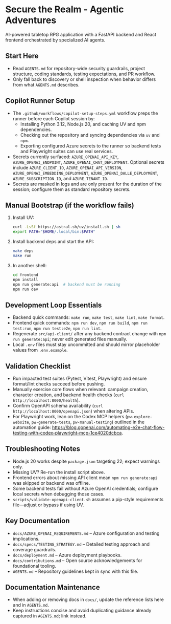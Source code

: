 # Secure the Realm - Agentic Adventures

AI-powered tabletop RPG application with a FastAPI backend and React frontend orchestrated by specialized AI agents.

## Start Here
- Read `AGENTS.md` for repository-wide security guardrails, project structure, coding standards, testing expectations, and PR workflow.
- Only fall back to discovery or shell inspection when behavior differs from what `AGENTS.md` describes.

## Copilot Runner Setup
- The `.github/workflows/copilot-setup-steps.yml` workflow preps the runner before each Copilot session by:
  - Installing Python 3.12, Node.js 20, and caching UV and npm dependencies.
  - Checking out the repository and syncing dependencies via `uv` and `npm`.
  - Exporting configured Azure secrets to the runner so backend tests and Playwright suites can use real services.
- Secrets currently surfaced: `AZURE_OPENAI_API_KEY`, `AZURE_OPENAI_ENDPOINT`, `AZURE_OPENAI_CHAT_DEPLOYMENT`. Optional secrets include `AZURE_CLIENT_ID`, `AZURE_OPENAI_API_VERSION`, `AZURE_OPENAI_EMBEDDING_DEPLOYMENT`, `AZURE_OPENAI_DALLE_DEPLOYMENT`, `AZURE_SUBSCRIPTION_ID`, and `AZURE_TENANT_ID`.
- Secrets are masked in logs and are only present for the duration of the session; configure them as standard repository secrets.

## Manual Bootstrap (if the workflow fails)
1. Install UV:
   ```bash
   curl -LsSf https://astral.sh/uv/install.sh | sh
   export PATH="$HOME/.local/bin:$PATH"
   ```
2. Install backend deps and start the API:
   ```bash
   make deps
   make run
   ```
3. In another shell:
   ```bash
   cd frontend
   npm install
   npm run generate:api  # backend must be running
   npm run dev
   ```

## Development Loop Essentials
- Backend quick commands: `make run`, `make test`, `make lint`, `make format`.
- Frontend quick commands: `npm run dev`, `npm run build`, `npm run test:run`, `npm run test:e2e`, `npm run lint`.
- Regenerate `src/api-client/` after any backend contract change with `npm run generate:api`; never edit generated files manually.
- Local `.env` files must stay uncommitted and should mirror placeholder values from `.env.example`.

## Validation Checklist
- Run impacted test suites (Pytest, Vitest, Playwright) and ensure format/lint checks succeed before pushing.
- Manually exercise core flows when relevant: campaign creation, character creation, and backend health checks (`curl http://localhost:8000/health`).
- Confirm OpenAPI schema availability (`curl http://localhost:8000/openapi.json`) when altering APIs.
- For Playwright work, lean on the Codex MCP helpers (`pw-explore-website`, `pw-generate-tests`, `pw-manual-testing`) outlined in the automation guide: https://blog.gopenai.com/automating-e2e-chat-flow-testing-with-codex-playwright-mcp-1ce4020dcbca.

## Troubleshooting Notes
- Node.js 20 works despite `package.json` targeting 22; expect warnings only.
- Missing UV? Re-run the install script above.
- Frontend errors about missing API client mean `npm run generate:api` was skipped or backend was offline.
- Some backend tests fail without Azure OpenAI credentials; configure local secrets when debugging those cases.
- `scripts/validate-openapi-client.sh` assumes a pip-style requirements file—adjust or bypass if using UV.

## Key Documentation
- `docs/AZURE_OPENAI_REQUIREMENTS.md` – Azure configuration and testing implications.
- `docs/specs/TESTING_STRATEGY.md` – Detailed testing approach and coverage guardrails.
- `docs/deployment.md` – Azure deployment playbooks.
- `docs/contributions.md` – Open source acknowledgements for foundational tooling.
- `AGENTS.md` – Repository guidelines kept in sync with this file.

## Documentation Maintenance
- When adding or removing docs in `docs/`, update the reference lists here and in `AGENTS.md`.
- Keep instructions concise and avoid duplicating guidance already captured in `AGENTS.md`; link instead.
